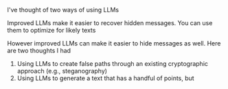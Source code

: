 I've thought of two ways of using LLMs

Improved LLMs make it easier to recover  hidden messages. You can use them to optimize for likely texts

However improved LLMs can make it easier to hide messages as well. Here are two thoughts I had

1) Using LLMs to create false paths through an existing cryptographic approach (e.g., steganography)
2) Using LLMs to generate a text that has a handful of points, but 